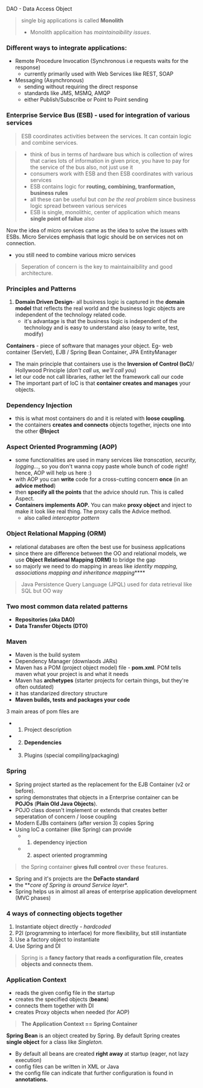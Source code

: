 DAO - Data Access Object
> single big applications is called **Monolith**
> - Monolith applicaition has _maintainaibility issues_.

### Different ways to integrate applications:
- Remote Procedure Invocation (Synchronous i.e requests waits for the response)
     - currently primarily used with Web Services like REST, SOAP
- Messaging (Asynchronous)
     - sending without requiring the direct response
     - standards like JMS, MSMQ, AMQP
     - either Publish/Subscribe or Point to Point sending

### Enterprise Service Bus (ESB) - used for integration of various services 

>  ESB coordinates activities between the services. It can contain logic and combine services.

>  - think of bus in terms of hardware bus which is collection of wires that caries lots of information in given price, you have to pay for the service of the bus also, not just use it
>  - consumers work with ESB and then ESB coordinates with various services 
>  - ESB contains logic for **routing, combining, tranformation, business rules**
>  - all these can be useful but _can be the real problem_ since business logic spread between various services 
>  - ESB is single, monolithic, center of application which means **single point of failue** also

Now the idea of micro services came as the idea to solve the issues with ESBs. Micro Services emphasis that logic should be on services not on connection.
- you still need to combine various micro services 

> Seperation of concern is the key to maintainaibility and good architecture.

### Principles and Patterns

1. **Domain Driven Design**- all business logic is captured in the **domain model** that reflects the real world and the business logic objects are independent of the technology related code.
   - it's advantage is that the business logic is independent of the technology and is easy to understand also (easy to write, test, modify)
 
**Containers** - piece of software that manages your object. Eg- web container (Servlet), EJB / Spring Bean Container, JPA EntityManager
- The main principle that containers use is the **Inversion of Control (IoC)**/ Hollywood Principle (_don't call us, we'll call you_)
- let our code not call libraries, rather let the framework call our code
- The important part of IoC is that **container creates and manages** your objects.

### Dependency Injection
- this is what most containers do and it is related with **loose coupling**.
- the containers **creates and connects** objects together, injects one into the other **@Inject**

### Aspect Oriented Programming (AOP)
- some functionalities are used in many services like _transcation, security, logging..._, so you don't wanna copy paste whole bunch of code right! hence, AOP will help us here :)
- with AOP you can **write** code for a cross-cutting concern **once** (in an **advice method**)
- then **specify all the points** that the advice should run. This is called Aspect.
- **Containers implements AOP.** You can make **proxy object** and inject to make it look like real thing. The proxy calls the Advice method.
  - also called _interceptor pattern_
 
 ### Object Relational Mapping (ORM)
 - relational databases are often the best use for business applications
 - since there are difference between the OO and relational models, we use **Object Relational Mapping (ORM)** to bridge the gap
 - so majorly we need to do mapping in areas like _identity mapping, associations mapping and inheritance mapping_****

> Java Persistence Query Language (JPQL) used for data retrieval like SQL but OO way

### Two most common data related patterns
  - **Repositories (aka DAO)**
  - **Data Transfer Objects (DTO)**

### Maven
- Maven is the build system
- Dependency Manager (downlaods JARs)
- Maven has a POM (project object model) file - **pom.xml**. POM tells maven what your project is and what it needs
- Maven has **archetypes** (starter projects for certain things, but they're often outdated)
- it has standarized directory structure
- **Maven builds, tests and packages your code**
 
3 main areas of pom files are
   - 1. Project description
   - 2. **Dependencies**
   - 3. Plugins (special compiling/packaging) 

### Spring
- Spring project started as the replacement for the EJB Container (v2 or before).
- spring demonstrates that objects in a Enterprise container can be **POJOs** (**Plain Old Java Objects**). 
- POJO class doesn't implement or extends that creates better seperatation of concern / loose coupling
- Modern EJBs containers (after version 3) copies Spring
- Using IoC a container (like Spring) can provide 
     - 1. dependency injection
     - 2. aspect oriented programming

> the Spring container **gives full control** over these features. 
- Spring and it's projects are the **DeFacto standard** 
- the **_core of Spring is around Service layer_*. 
- Spring helps us in almost all areas of enterprise application development (MVC phases)

### 4 ways of connecting objects together
1. Instantiate object directly - _hardcoded_
2. P2I (programming to interface) for more flexibility, but still instantiate
3. Use a factory object to instantiate
4. Use Spring and DI

> Spring is a **fancy factory that reads a configuration file, creates objects and connects them.**

### Application Context
- reads the given config file in the startup
- creates the specified objects (**beans**)
- connects them together with DI
- creates Proxy objects when needed (for AOP)

> **The Application Context == Spring Container**

**Spring Bean** is an object created by Spring. By default Spring creates **single object** for a class like _Singleton._
- By default all beans are created **right away** at startup (eager, not lazy execution)
- config files can be written in XML or Java
- the config file can indicate that further configuration is found in **annotations.** 
